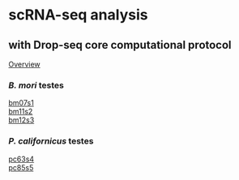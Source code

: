 # scRNA-seq analysis
## with Drop-seq core computational protocol
[Overview](https://nbviewer.org/github/bulahwoo/scrna/blob/baa54894175b72598bd7df05022247457eec01d5/summary.html)  
  
### _B. mori_ testes
[bm07s1](https://nbviewer.org/github/bulahwoo/scrna/blob/baa54894175b72598bd7df05022247457eec01d5/data/dropseq/bm07s1_dropseq.html)  
[bm11s2](https://nbviewer.org/github/bulahwoo/scrna/blob/baa54894175b72598bd7df05022247457eec01d5/data/dropseq/bm11s2_dropseq.html)  
[bm12s3](https://nbviewer.org/github/bulahwoo/scrna/blob/baa54894175b72598bd7df05022247457eec01d5/data/dropseq/bm12s3_dropseq.html)  
  
### _P. californicus_ testes
[pc63s4](https://nbviewer.org/github/bulahwoo/scrna/blob/baa54894175b72598bd7df05022247457eec01d5/data/dropseq/pc63s4_dropseq.html)  
[pc85s5](https://nbviewer.org/github/bulahwoo/scrna/blob/baa54894175b72598bd7df05022247457eec01d5/data/dropseq/pc85s5_dropseq.html)  
<!--
### _B. mori_ testes
bm07s1 [notebook](data/dropseq/bm07s1_dropseq.ipynb) | [html](data/dropseq/bm07s1_dropseq.html)  
bm11s2 [notebook](data/dropseq/bm11s2_dropseq.ipynb) | [html](data/dropseq/bm11s2_dropseq.html)  
bm12s3 [notebook](data/dropseq/bm12s3_dropseq.ipynb) | [html](data/dropseq/bm12s3_dropseq.html)  
  
### _P. californicus_ testes
pc63s4 [notebook](data/dropseq/pc63s4_dropseq.ipynb) | [html](data/dropseq/pc63s4_dropseq.html)  
pc85s5 [notebook](data/dropseq/pc85s5_dropseq.ipynb) | [html](data/dropseq/pc85s5_dropseq.html)  
-->
